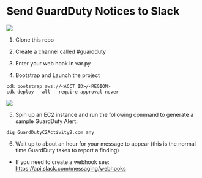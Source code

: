 # Send GuardDuty Notices to Slack

<img src="https://securitydude-article-images.s3.amazonaws.com/guardduty2slack/guardduty-slack-27a.png” width=“800">

1. Clone this repo

2. Create a channel called #guardduty

3. Enter your web hook in var.py

4. Bootstrap and Launch the project
```
cdk bootstrap aws://<ACCT_ID>/<REGION>
cdk deploy --all --require-approval never
```
<img src="https://securitydude-article-images.s3.amazonaws.com/guardduty2slack/gd2slk-27a-cli.png” width=“800">

5. Spin up an EC2 instance and run the following command to generate a sample GuardDuty Alert:
```
dig GuardDutyC2ActivityB.com any
```
6. Wait up to about an hour for your message to appear (this is the normal time GuardDuty takes to report a finding)

- If you need to create a webhook see:
https://api.slack.com/messaging/webhooks
